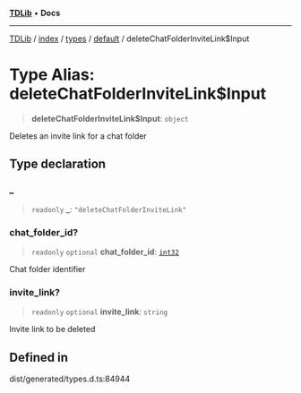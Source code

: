 [**TDLib**](../../../../../../README.md) • **Docs**

***

[TDLib](../../../../../../modules.md) / [index](../../../../../README.md) / [types](../../../README.md) / [default](../README.md) / deleteChatFolderInviteLink$Input

# Type Alias: deleteChatFolderInviteLink$Input

> **deleteChatFolderInviteLink$Input**: `object`

Deletes an invite link for a chat folder

## Type declaration

### \_

> `readonly` **\_**: `"deleteChatFolderInviteLink"`

### chat\_folder\_id?

> `readonly` `optional` **chat\_folder\_id**: [`int32`](int32-1.md)

Chat folder identifier

### invite\_link?

> `readonly` `optional` **invite\_link**: `string`

Invite link to be deleted

## Defined in

dist/generated/types.d.ts:84944
